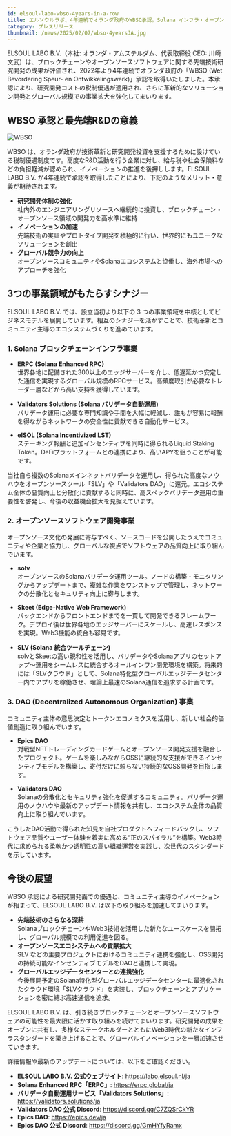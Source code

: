 ```yaml
---
id: elsoul-labo-wbso-4years-in-a-row
title: エルソウルラボ、4年連続でオランダ政府のWBSO承認。Solana インフラ・オープンソース・DAO 領域の先端技術研究開発を推進
category: プレスリリース
thumbnail: /news/2025/02/07/wbso-4yearsJA.jpg
---
```


ELSOUL LABO B.V.（本社: オランダ・アムステルダム、代表取締役 CEO: 川崎 文武）は、ブロックチェーンやオープンソースソフトウェアに関する先端技術研究開発の成果が評価され、2022年より4年連続でオランダ政府の「WBSO (Wet Bevordering Speur- en Ontwikkelingswerk)」承認を取得いたしました。本承認により、研究開発コストの税制優遇が適用され、さらに革新的なソリューション開発とグローバル規模での事業拡大を強化してまいります。

## WBSO 承認と最先端R&Dの意義

![WBSO](/news/2025/02/07/wbso-letter.jpg)

WBSO は、オランダ政府が技術革新と研究開発投資を支援するために設けている税制優遇制度です。高度なR&D活動を行う企業に対し、給与税や社会保険料などの負担軽減が認められ、イノベーションの推進を後押しします。ELSOUL LABO B.V. が4年連続で承認を取得したことにより、下記のようなメリット・意義が期待されます。

- **研究開発体制の強化**  
  社内外のエンジニアリングリソースへ継続的に投資し、ブロックチェーン・オープンソース領域の開発力を高水準に維持
- **イノベーションの加速**  
  先端技術の実証やプロトタイプ開発を積極的に行い、世界的にもユニークなソリューションを創出
- **グローバル競争力の向上**  
  オープンソースコミュニティやSolanaエコシステムと協働し、海外市場へのアプローチを強化

## 3つの事業領域がもたらすシナジー

ELSOUL LABO B.V. では、設立当初より以下の 3 つの事業領域を中核としてビジネスモデルを展開しています。相互のシナジーを活かすことで、技術革新とコミュニティ主導のエコシステムづくりを進めています。

### 1. Solana ブロックチェーンインフラ事業

- **ERPC (Solana Enhanced RPC)**  
  世界各地に配備された300以上のエッジサーバーを介し、低遅延かつ安定した通信を実現するグローバル規模のRPCサービス。高頻度取引が必要なトレーダー層などから高い支持を獲得しています。

- **Validators Solutions (Solana バリデータ自動運用)**  
  バリデータ運用に必要な専門知識や手間を大幅に軽減し、誰もが容易に報酬を得ながらネットワークの安全性に貢献できる自動化サービス。

- **elSOL (Solana Incentivized LST)**  
  ステーキング報酬と追加インセンティブを同時に得られるLiquid Staking Token。DeFiプラットフォームとの連携により、高いAPYを狙うことが可能です。

当社自ら複数のSolanaメインネットバリデータを運用し、得られた高度なノウハウをオープンソースツール「SLV」や「Validators DAO」に還元。エコシステム全体の品質向上と分散化に貢献すると同時に、高スペックバリデータ運用の重要性を啓発し、今後の収益機会拡大を見据えています。

### 2. オープンソースソフトウェア開発事業

オープンソース文化の発展に寄与すべく、ソースコードを公開したうえでコミュニティや企業と協力し、グローバルな視点でソフトウェアの品質向上に取り組んでいます。

- **solv**  
  オープンソースのSolanaバリデータ運用ツール。ノードの構築・モニタリングからアップデートまで、複雑な作業をワンストップで管理し、ネットワークの分散化とセキュリティ向上に寄与します。

- **Skeet (Edge-Native Web Framework)**  
  バックエンドからフロントエンドまでを一貫して開発できるフレームワーク。デプロイ後は世界各地のエッジサーバーにスケールし、高速レスポンスを実現。Web3機能の統合も容易です。

- **SLV (Solana 統合ツールチェーン)**  
  solvとSkeetの高い親和性を活用し、バリデータやSolanaアプリのセットアップ〜運用をシームレスに統合するオールインワン開発環境を構築。将来的には「SLVクラウド」として、Solana特化型グローバルエッジデータセンター内でアプリを稼働させ、理論上最速のSolana通信を追求する計画です。

### 3. DAO (Decentralized Autonomous Organization) 事業

コミュニティ主体の意思決定とトークンエコノミクスを活用し、新しい社会的価値創造に取り組んでいます。

- **Epics DAO**  
  対戦型NFTトレーディングカードゲームとオープンソース開発支援を融合したプロジェクト。ゲームを楽しみながらOSSに継続的な支援ができるインセンティブモデルを構築し、寄付だけに頼らない持続的なOSS開発を目指します。

- **Validators DAO**  
  Solanaの分散化とセキュリティ強化を促進するコミュニティ。バリデータ運用のノウハウや最新のアップデート情報を共有し、エコシステム全体の品質向上に取り組んでいます。

こうしたDAO活動で得られた知見を自社プロダクトへフィードバックし、ソフトウェア品質やユーザー体験を着実に高める“正のスパイラル”を構築。Web3時代に求められる柔軟かつ透明性の高い組織運営を実践し、次世代のスタンダードを示しています。

## 今後の展望

WBSO 承認による研究開発面での優遇と、コミュニティ主導のイノベーションが相まって、ELSOUL LABO B.V. は以下の取り組みを加速してまいります。

- **先端技術のさらなる深耕**  
  SolanaブロックチェーンやWeb3技術を活用した新たなユースケースを開拓し、グローバル規模での利用促進を図る。
- **オープンソースエコシステムへの貢献拡大**  
  SLV などの主要プロジェクトにおけるコミュニティ連携を強化し、OSS開発の持続可能なインセンティブモデルをDAOと連携して実現。
- **グローバルエッジデータセンターとの連携強化**  
  今後展開予定のSolana特化型グローバルエッジデータセンターに最適化されたクラウド環境「SLVクラウド」を実装し、ブロックチェーンとアプリケーションを密に結ぶ高速通信を追求。

ELSOUL LABO B.V. は、引き続きブロックチェーンとオープンソースソフトウェアの可能性を最大限に活かす取り組みを続けてまいります。研究開発の成果をオープンに共有し、多様なステークホルダーとともにWeb3時代の新たなインフラスタンダードを築き上げることで、グローバルイノベーションを一層加速させていきます。

詳細情報や最新のアップデートについては、以下をご確認ください。

- **ELSOUL LABO B.V. 公式ウェブサイト**: https://labo.elsoul.nl/ja
- **Solana Enhanced RPC「ERPC」**: https://erpc.global/ja
- **バリデータ自動運用サービス「Validators Solutions」**: https://validators.solutions/ja
- **Validators DAO 公式 Discord**: https://discord.gg/C7ZQSrCkYR
- **Epics DAO**: https://epics.dev/ja
- **Epics DAO 公式 Discord**: https://discord.gg/GmHYfyRamx
